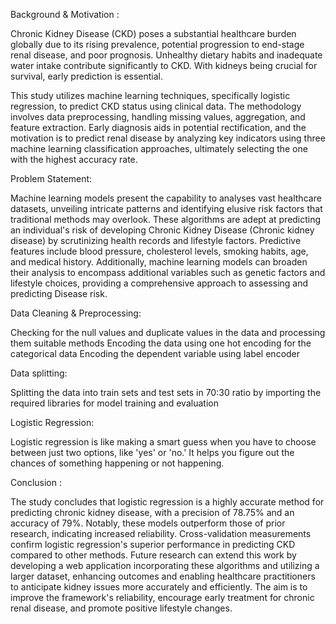 Background & Motivation :

Chronic Kidney Disease (CKD) poses a substantial healthcare burden globally due to its rising prevalence, potential progression to end-stage renal disease, and poor prognosis. Unhealthy dietary habits and inadequate water intake contribute significantly to CKD. With kidneys being crucial for survival, early prediction is essential. 

This study utilizes machine learning techniques, specifically logistic regression, to predict CKD status using clinical data. The methodology involves data preprocessing, handling missing values, aggregation, and feature extraction. Early diagnosis aids in potential rectification, and the motivation is to predict renal disease by analyzing key indicators using three machine learning classification approaches, ultimately selecting the one with the highest accuracy rate.

Problem Statement:

Machine learning models present the capability to analyses vast healthcare datasets, unveiling intricate patterns and identifying elusive risk factors that traditional methods may overlook. These algorithms are adept at predicting an individual's risk of developing Chronic Kidney Disease (Chronic kidney disease) by scrutinizing health records and lifestyle factors. Predictive features include blood pressure, cholesterol levels, smoking habits, age, and medical history. Additionally, machine learning models can broaden their analysis to encompass additional variables such as genetic factors and lifestyle choices, providing a comprehensive approach to assessing and predicting Disease risk.

Data Cleaning & Preprocessing:

Checking for the null values and duplicate values in the data and processing them suitable methods 
Encoding the data using one hot encoding for the categorical data
Encoding the dependent variable using label encoder

Data splitting:

Splitting the data into train sets and test sets in 70:30 ratio by importing the required libraries for model training and evaluation

Logistic Regression:

Logistic regression is like making a smart guess when you have to choose between just two options, like 'yes' or 'no.' It helps you figure out the chances of something happening or not happening. 


Conclusion :

The study concludes that logistic regression is a highly accurate method for predicting chronic kidney disease, with a precision of 78.75% and an accuracy of 79%. Notably, these models outperform those of prior research, indicating increased reliability. Cross-validation measurements confirm logistic regression's superior performance in predicting CKD compared to other methods. Future research can extend this work by developing a web application incorporating these algorithms and utilizing a larger dataset, enhancing outcomes and enabling healthcare practitioners to anticipate kidney issues more accurately and efficiently. The aim is to improve the framework's reliability, encourage early treatment for chronic renal disease, and promote positive lifestyle changes.



